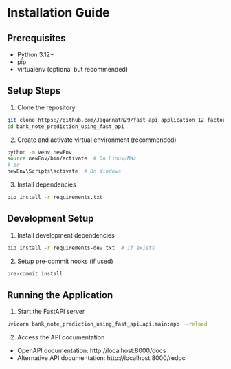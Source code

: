 # Installation Guide

## Prerequisites
- Python 3.12+
- pip
- virtualenv (optional but recommended)

## Setup Steps

1. Clone the repository
```bash
git clone https://github.com/Jagannath29/fast_api_application_12_factor_principle.git
cd bank_note_prediction_using_fast_api
```

2. Create and activate virtual environment (recommended)
```bash
python -m venv newEnv
source newEnv/bin/activate  # On Linux/Mac
# or
newEnv\Scripts\activate  # On Windows
```

3. Install dependencies
```bash
pip install -r requirements.txt
```

## Development Setup

1. Install development dependencies
```bash
pip install -r requirements-dev.txt  # if exists
```

2. Setup pre-commit hooks (if used)
```bash
pre-commit install
```

## Running the Application

1. Start the FastAPI server
```bash
uvicorn bank_note_prediction_using_fast_api.api.main:app --reload
```

2. Access the API documentation
- OpenAPI documentation: http://localhost:8000/docs
- Alternative API documentation: http://localhost:8000/redoc
